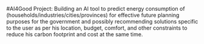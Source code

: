 #AI4Good Project: Building an AI tool to predict energy consumption of (households/industries/cities/provinces) for effective future planning purposes for the government and possibly recommending solutions specific to the user as per his location, budget, comfort, and other constraints to reduce his carbon footprint and cost at the same time.

